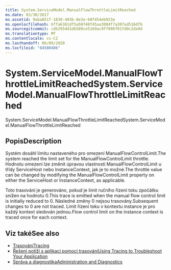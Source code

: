 ```yaml
---
title: System.ServiceModel.ManualFlowThrottleLimitReached
ms.date: 03/30/2017
ms.assetid: 9aba851f-1830-493b-8e3e-60f454eb923e
ms.openlocfilehash: bffa6361df5a50748f45aa3004f7a307ad516d7b
ms.sourcegitcommit: cdb295dd1db589ce5169ac9ff096f01fd0c2da9d
ms.translationtype: MT
ms.contentlocale: cs-CZ
ms.lasthandoff: 06/09/2020
ms.locfileid: "84580486"
---
```

# <a name="systemservicemodelmanualflowthrottlelimitreached"></a><span data-ttu-id="6ac5e-102">System.ServiceModel.ManualFlowThrottleLimitReached</span><span class="sxs-lookup"><span data-stu-id="6ac5e-102">System.ServiceModel.ManualFlowThrottleLimitReached</span></span>
<span data-ttu-id="6ac5e-103">System.ServiceModel.ManualFlowThrottleLimitReached</span><span class="sxs-lookup"><span data-stu-id="6ac5e-103">System.ServiceModel.ManualFlowThrottleLimitReached</span></span>  
  
## <a name="description"></a><span data-ttu-id="6ac5e-104">Popis</span><span class="sxs-lookup"><span data-stu-id="6ac5e-104">Description</span></span>  
 <span data-ttu-id="6ac5e-105">Systém dosáhl limitu nastaveného pro omezení ManualFlowControlLimit.</span><span class="sxs-lookup"><span data-stu-id="6ac5e-105">The system reached the limit set for the ManualFlowControlLimit throttle.</span></span> <span data-ttu-id="6ac5e-106">Hodnotu omezení lze změnit úpravou vlastnosti ManualFlowControlLimit u třídy ServiceHost nebo InstanceContext, jak je to možné.</span><span class="sxs-lookup"><span data-stu-id="6ac5e-106">The throttle value can be changed by modifying the ManualFlowControlLimit property on either the ServiceHost or InstanceContext, as applicable.</span></span>  
  
 <span data-ttu-id="6ac5e-107">Toto trasování je generováno, pokud je limit ručního řízení toku zpočátku snížen na hodnotu 0.</span><span class="sxs-lookup"><span data-stu-id="6ac5e-107">This trace is emitted when the manual flow control limit is initially reduced to 0.</span></span> <span data-ttu-id="6ac5e-108">Následné změny 0 nejsou trasovány.</span><span class="sxs-lookup"><span data-stu-id="6ac5e-108">Subsequent changes to 0 are not traced.</span></span> <span data-ttu-id="6ac5e-109">Limit řízení toku v kontextu instance je pro každý kontext sledován jednou.</span><span class="sxs-lookup"><span data-stu-id="6ac5e-109">Flow control limit on the instance context is traced once for each context.</span></span>  
  
## <a name="see-also"></a><span data-ttu-id="6ac5e-110">Viz také</span><span class="sxs-lookup"><span data-stu-id="6ac5e-110">See also</span></span>

- [<span data-ttu-id="6ac5e-111">Trasování</span><span class="sxs-lookup"><span data-stu-id="6ac5e-111">Tracing</span></span>](index.md)
- [<span data-ttu-id="6ac5e-112">Řešení potíží s aplikací pomocí trasování</span><span class="sxs-lookup"><span data-stu-id="6ac5e-112">Using Tracing to Troubleshoot Your Application</span></span>](using-tracing-to-troubleshoot-your-application.md)
- [<span data-ttu-id="6ac5e-113">Správa a diagnostika</span><span class="sxs-lookup"><span data-stu-id="6ac5e-113">Administration and Diagnostics</span></span>](../index.md)
